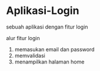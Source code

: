 # Aplikasi-Login
sebuah aplikasi dengan fitur login

alur fitur login
1. memasukan email dan password
2. memvalidasi
3. menampilkan halaman home
